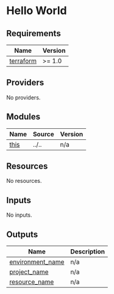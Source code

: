# Hello World

<!-- BEGIN_TF_DOCS -->
## Requirements

| Name | Version |
|------|---------|
| <a name="requirement_terraform"></a> [terraform](#requirement\_terraform) | >= 1.0 |

## Providers

No providers.

## Modules

| Name | Source | Version |
|------|--------|---------|
| <a name="module_this"></a> [this](#module\_this) | ../.. | n/a |

## Resources

No resources.

## Inputs

No inputs.

## Outputs

| Name | Description |
|------|-------------|
| <a name="output_environment_name"></a> [environment\_name](#output\_environment\_name) | n/a |
| <a name="output_project_name"></a> [project\_name](#output\_project\_name) | n/a |
| <a name="output_resource_name"></a> [resource\_name](#output\_resource\_name) | n/a |
<!-- END_TF_DOCS -->
